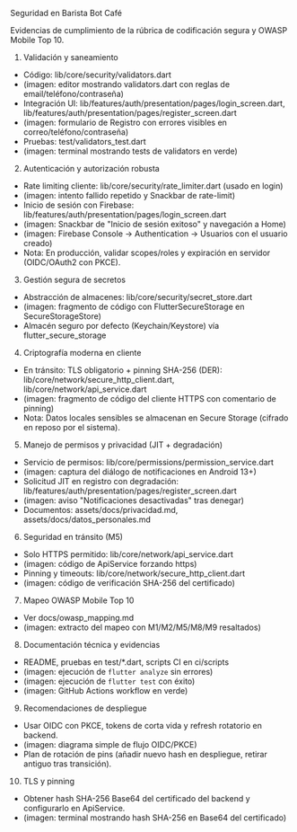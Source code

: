 ﻿Seguridad en Barista Bot Café

Evidencias de cumplimiento de la rúbrica de codificación segura y OWASP Mobile Top 10.

1) Validación y saneamiento
- Código: lib/core/security/validators.dart
- (imagen: editor mostrando validators.dart con reglas de email/teléfono/contraseña)
- Integración UI: lib/features/auth/presentation/pages/login_screen.dart, lib/features/auth/presentation/pages/register_screen.dart
- (imagen: formulario de Registro con errores visibles en correo/teléfono/contraseña)
- Pruebas: test/validators_test.dart
- (imagen: terminal mostrando tests de validators en verde)

2) Autenticación y autorización robusta
- Rate limiting cliente: lib/core/security/rate_limiter.dart (usado en login)
- (imagen: intento fallido repetido y Snackbar de rate-limit)
- Inicio de sesión con Firebase: lib/features/auth/presentation/pages/login_screen.dart
- (imagen: Snackbar de "Inicio de sesión exitoso" y navegación a Home)
- (imagen: Firebase Console → Authentication → Usuarios con el usuario creado)
- Nota: En producción, validar scopes/roles y expiración en servidor (OIDC/OAuth2 con PKCE).

3) Gestión segura de secretos
- Abstracción de almacenes: lib/core/security/secret_store.dart
- (imagen: fragmento de código con FlutterSecureStorage en SecureStorageStore)
- Almacén seguro por defecto (Keychain/Keystore) vía flutter_secure_storage

4) Criptografía moderna en cliente
- En tránsito: TLS obligatorio + pinning SHA-256 (DER): lib/core/network/secure_http_client.dart, lib/core/network/api_service.dart
- (imagen: fragmento de código del cliente HTTPS con comentario de pinning)
- Nota: Datos locales sensibles se almacenan en Secure Storage (cifrado en reposo por el sistema).

5) Manejo de permisos y privacidad (JIT + degradación)
- Servicio de permisos: lib/core/permissions/permission_service.dart
- (imagen: captura del diálogo de notificaciones en Android 13+)
- Solicitud JIT en registro con degradación: lib/features/auth/presentation/pages/register_screen.dart
- (imagen: aviso "Notificaciones desactivadas" tras denegar)
- Documentos: assets/docs/privacidad.md, assets/docs/datos_personales.md

6) Seguridad en tránsito (M5)
- Solo HTTPS permitido: lib/core/network/api_service.dart
- (imagen: código de ApiService forzando https)
- Pinning y timeouts: lib/core/network/secure_http_client.dart
- (imagen: código de verificación SHA-256 del certificado)

7) Mapeo OWASP Mobile Top 10
- Ver docs/owasp_mapping.md
- (imagen: extracto del mapeo con M1/M2/M5/M8/M9 resaltados)

8) Documentación técnica y evidencias
- README, pruebas en test/*.dart, scripts CI en ci/scripts
- (imagen: ejecución de `flutter analyze` sin errores)
- (imagen: ejecución de `flutter test` con éxito)
- (imagen: GitHub Actions workflow en verde)

9) Recomendaciones de despliegue
- Usar OIDC con PKCE, tokens de corta vida y refresh rotatorio en backend.
- (imagen: diagrama simple de flujo OIDC/PKCE)
- Plan de rotación de pins (añadir nuevo hash en despliegue, retirar antiguo tras transición).

10) TLS y pinning
- Obtener hash SHA-256 Base64 del certificado del backend y configurarlo en ApiService.
- (imagen: terminal mostrando hash SHA-256 en Base64 del certificado)
